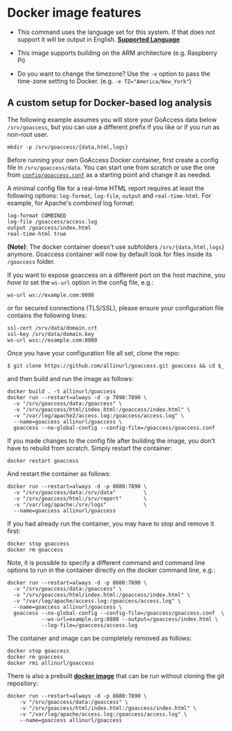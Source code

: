 
# Docker image features

* This command uses the language set for this system. If that does not support it will be output in English. [**Supported Language**](https://github.com/allinurl/goaccess/raw/master/po/LINGUAS)

* This image supports building on the ARM architecture (e.g. Raspberry Pi)

* Do you want to change the timezone? Use the `-e` option to pass the time-zone setting to Docker. (e.g. `-e TZ="America/New_York"`)

## A custom setup for Docker-based log analysis

The following example assumes you will store your GoAccess data below
`/srv/goaccess`, but you can use a different prefix if you like or if you run
as non-root user.

    mkdir -p /srv/goaccess/{data,html,logs}

Before running your own GoAccess Docker container, first create a config file
in `/srv/goaccess/data`. You can start one from scratch or use the one from
[`config/goaccess.conf`](https://raw.githubusercontent.com/allinurl/goaccess/master/config/goaccess.conf)
as a starting point and change it as needed.

A minimal config file for a real-time HTML report requires at least the
following options: `log-format`, `log-file`, `output` and `real-time-html`. For
example, for Apache's *combined* log format:

    log-format COMBINED
    log-file /goaccess/access.log
    output /goaccess/index.html
    real-time-html true

**(Note)**: The docker container doesn't use subfolders `/srv/{data,html,logs}` anymore. 
Goaccess container will now by default look for files inside its `/goaccess` folder.

If you want to expose goaccess on a different port on the host machine, you
*have to* set the `ws-url` option in the config file, e.g.:

    ws-url ws://example.com:8080

or for secured connections (TLS/SSL), please ensure your configuration file
contains the following lines:

    ssl-cert /srv/data/domain.crt
    ssl-key /srv/data/domain.key
    ws-url wss://example.com:8080

Once you have your configuration file all set, clone the repo:

    $ git clone https://github.com/allinurl/goaccess.git goaccess && cd $_

and then build and run the image as follows:

    docker build . -t allinurl/goaccess
    docker run --restart=always -d -p 7890:7890 \
      -v "/srv/goaccess/data:/goaccess" \
      -v "/srv/goaccess/html/index.html:/goaccess/index.html" \
      -v "/var/log/apache2/access.log:/goaccess/access.log" \
      --name=goaccess allinurl/goaccess \
      goaccess --no-global-config --config-file=/goaccess/goaccess.conf
      
If you made changes to the config file after building the image, you don't
have to rebuild from scratch. Simply restart the container:

    docker restart goaccess

And restart the container as follows:

    docker run --restart=always -d -p 8080:7890 \
      -v "/srv/goaccess/data:/srv/data"         \
      -v "/srv/goaccess/html:/srv/report"       \
      -v "/var/log/apache:/srv/logs"            \
      --name=goaccess allinurl/goaccess

If you had already run the container, you may have to stop and remove it first:

    docker stop goaccess
    docker rm goaccess

Note, it is possible to specify a different command and command line options to
run in the container directly on the docker command line, e.g.:

    docker run --restart=always -d -p 8080:7890 \
      -v "/srv/goaccess/data:/goaccess" \
      -v "/srv/goaccess/html/index.html:/goaccess/index.html" \
      -v "/var/log/apache/access.log:/goaccess/access.log" \
      --name=goaccess allinurl/goaccess \
      goaccess --no-global-config --config-file=/goaccess/goaccess.conf  \
               --ws-url=example.org:8080 --output=/goaccess/index.html \
               --log-file=/goaccess/access.log

The container and image can be completely removed as follows:

    docker stop goaccess
    docker rm goaccess
    docker rmi allinurl/goaccess

There is also a prebuilt [**docker
image**](https://hub.docker.com/r/allinurl/goaccess/) that can be run without
cloning the git repository:

    docker run --restart=always -d -p 8080:7890 \
        -v "/srv/goaccess/data:/goaccess" \
        -v "/srv/goaccess/html/index.html:/goaccess/index.html" \
        -v "/var/log/apache/access.log:/goaccess/access.log" \
        --name=goaccess allinurl/goaccess

